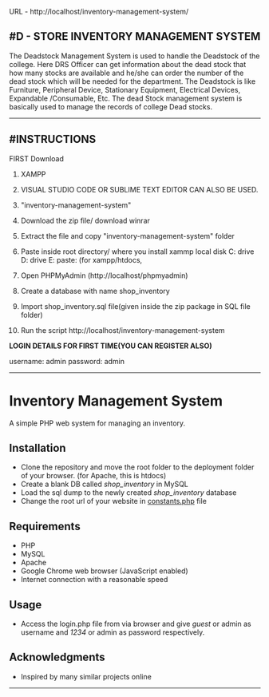 URL - http://localhost/inventory-management-system/

#D - STORE INVENTORY MANAGEMENT SYSTEM
------------------------------------------------------------------------------------------------

The Deadstock Management System is used to handle the Deadstock of the college. Here DRS Officer can get information about the dead stock that how many stocks are available and he/she can order the number of the dead stock which will be needed for the department. The Deadstock is like Furniture, Peripheral Device, Stationary Equipment, Electrical Devices, Expandable /Consumable, Etc. The dead Stock management system is basically used to manage the records of college Dead stocks.

--------------------------------------------------------------------------------------------------------------------------------------------------------------------------------------------------------------------------------------------

#INSTRUCTIONS
------------------------------------------------------------------------------------------------
FIRST Download

1. XAMPP

2. VISUAL STUDIO CODE OR SUBLIME TEXT EDITOR CAN ALSO BE USED.

3. "inventory-management-system"

4. Download the zip file/ download winrar

5. Extract the file and copy "inventory-management-system" folder

6. Paste inside root directory/ where you install xammp local disk C: drive D: drive E: paste: (for xampp/htdocs, 

7. Open PHPMyAdmin (http://localhost/phpmyadmin)

8. Create a database with name shop_inventory

6. Import shop_inventory.sql file(given inside the zip package in SQL file folder)

7. Run the script http://localhost/inventory-management-system


**LOGIN DETAILS FOR FIRST TIME(YOU CAN REGISTER ALSO)** 

username: admin
password: admin

--------------------------------------------------------------------------------------------------------------------------------------------------------------------------------------------------------------------------------------------

# Inventory Management System

A simple PHP web system for managing an inventory.  
  

## Installation
* Clone the repository and move the root folder to the deployment folder of your browser. (for Apache, this is htdocs)
* Create a blank DB called *shop_inventory* in MySQL
* Load the sql dump to the newly created _shop_inventory_ database
* Change the root url of your website in [constants.php](inc/config/constants.php) file

## Requirements
* PHP
* MySQL
* Apache
* Google Chrome web browser (JavaScript enabled)
* Internet connection with a reasonable speed

## Usage
* Access the login.php file from via browser and give _guest_ or admin as username and _1234_ or admin as password respectively.


## Acknowledgments
* Inspired by many similar projects online

--------------------------------------------------------------------------------------------------------------------------------------------------------------------------------------------------------------------------------------------

